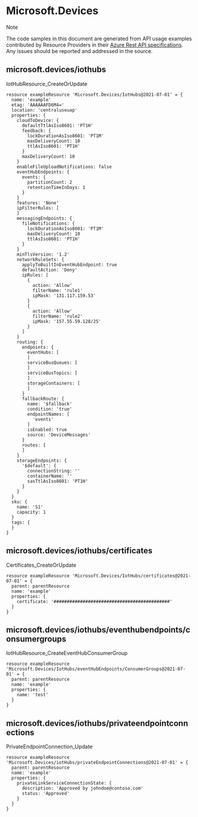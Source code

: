 # Microsoft.Devices
  
> [!NOTE]
> The code samples in this document are generated from API usage examples contributed by Resource Providers in their [Azure Rest API specifications](https://github.com/Azure/azure-rest-api-specs). Any issues should be reported and addressed in the source.


## microsoft.devices/iothubs

IotHubResource_CreateOrUpdate
```bicep
resource exampleResource 'Microsoft.Devices/IotHubs@2021-07-01' = {
  name: 'example'
  etag: 'AAAAAAFD6M4='
  location: 'centraluseuap'
  properties: {
    cloudToDevice: {
      defaultTtlAsIso8601: 'PT1H'
      feedback: {
        lockDurationAsIso8601: 'PT1M'
        maxDeliveryCount: 10
        ttlAsIso8601: 'PT1H'
      }
      maxDeliveryCount: 10
    }
    enableFileUploadNotifications: false
    eventHubEndpoints: {
      events: {
        partitionCount: 2
        retentionTimeInDays: 1
      }
    }
    features: 'None'
    ipFilterRules: [
    ]
    messagingEndpoints: {
      fileNotifications: {
        lockDurationAsIso8601: 'PT1M'
        maxDeliveryCount: 10
        ttlAsIso8601: 'PT1H'
      }
    }
    minTlsVersion: '1.2'
    networkRuleSets: {
      applyToBuiltInEventHubEndpoint: true
      defaultAction: 'Deny'
      ipRules: [
        {
          action: 'Allow'
          filterName: 'rule1'
          ipMask: '131.117.159.53'
        }
        {
          action: 'Allow'
          filterName: 'rule2'
          ipMask: '157.55.59.128/25'
        }
      ]
    }
    routing: {
      endpoints: {
        eventHubs: [
        ]
        serviceBusQueues: [
        ]
        serviceBusTopics: [
        ]
        storageContainers: [
        ]
      }
      fallbackRoute: {
        name: '$fallback'
        condition: 'true'
        endpointNames: [
          'events'
        ]
        isEnabled: true
        source: 'DeviceMessages'
      }
      routes: [
      ]
    }
    storageEndpoints: {
      '$default': {
        connectionString: ''
        containerName: ''
        sasTtlAsIso8601: 'PT1H'
      }
    }
  }
  sku: {
    name: 'S1'
    capacity: 1
  }
  tags: {
  }
}
```

## microsoft.devices/iothubs/certificates

Certificates_CreateOrUpdate
```bicep
resource exampleResource 'Microsoft.Devices/IotHubs/certificates@2021-07-01' = {
  parent: parentResource 
  name: 'example'
  properties: {
    certificate: '############################################'
  }
}
```

## microsoft.devices/iothubs/eventhubendpoints/consumergroups

IotHubResource_CreateEventHubConsumerGroup
```bicep
resource exampleResource 'Microsoft.Devices/IotHubs/eventHubEndpoints/ConsumerGroups@2021-07-01' = {
  parent: parentResource 
  name: 'example'
  properties: {
    name: 'test'
  }
}
```

## microsoft.devices/iothubs/privateendpointconnections

PrivateEndpointConnection_Update
```bicep
resource exampleResource 'Microsoft.Devices/iotHubs/privateEndpointConnections@2021-07-01' = {
  parent: parentResource 
  name: 'example'
  properties: {
    privateLinkServiceConnectionState: {
      description: 'Approved by johndoe@contoso.com'
      status: 'Approved'
    }
  }
}
```
